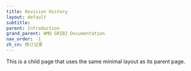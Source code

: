 ```yaml
---
title: Revision History
layout: default
subtitle: 
parent: Introduction
grand_parent: WMO GRIB2 Documentation
nav_order: -1
zh_cn: 修订记录
---
```


This is a child page that uses the same minimal layout as its parent page.
